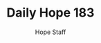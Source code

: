 ---
image: /assets/img/daily-hope-default-artwork.png
title: Daily Hope 183
number: 183
categories:
  - Daily Hope
author: Hope Staff
notes: Daily Hope 183
embed: >-
  <iframe style="border-radius:12px" src="https://open.spotify.com/embed/episode/7EnzNLAuf10k1R5iW6DPa4?utm_source=generator" width="100%" height="152" frameBorder="0" allowfullscreen="" allow="autoplay; clipboard-write; encrypted-media; fullscreen; picture-in-picture" loading="lazy"></iframe>
---